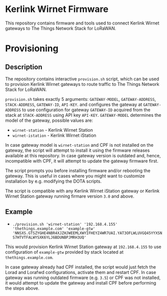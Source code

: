 # Kerlink Wirnet Firmware

This repository contains firmware and tools used to connect Kerlink Wirnet gateways to The Things Network Stack for LoRaWAN.

# Provisioning

## Description

The repository contains interactive `provision.sh` script, which can be used to provision Kerlink Wirnet gateways to route traffic to The Things Network Stack for LoRaWAN.

`provision.sh` takes exactly 5 arguments: `GATEWAY-MODEL`, `GATEWAY-ADDRESS`, `STACK-ADDRESS`, `GATEWAY-ID`, `API-KEY`. and configures the gateway at `GATEWAY-ADDRESS` to use configuration for gateway `GATEWAY-ID` acquired from the stack at `STACK-ADDRESS` using API key `API-KEY`. `GATEWAY-MODEL` determines the model of the gateway, possible values are:

- `wirnet-station` - Kerlink Wirnet Station
- `wirnet-istation` - Kerlink Wirnet iStation

In case gateway model is `wirnet-station` and CPF is not installed on the gateway, the script will attempt to install it using the firmware releases available at this repository. In case gateway version is outdated and, hence, incompatible with CPF, it will attempt to update the gateway firmware first.

The script prompts you before installing firmware and/or rebooting the gateway. This is useful in cases where you might want to customize installation by e.g. modifying the DOTA scripts.

The script is compatible with any Kerlink Wirnet iStation gateway or Kerlink Wirnet Station gateway running firmare version `3.0` and above.

## Example

- `./provision.sh 'wirnet-station' '192.168.4.155' 'thethings.example.com' 'example-gtw' 'NNSXS.GTSZYGHE4NBR4XJZHJWEEMLXWYIFHEYZ4WR7UAI.YAT3OFLWLUVGQ45YYXSNS7HTVTFALWYSXK6YLJ6BDUNBPJMRH3UQ'`

This would provision Kerlink Wirnet Station gateway at `192.168.4.155` to use configuration of `example-gtw` provided by stack located at `thethings.example.com`.

In case gateway already had CPF installed, the script would just fetch the Lorad and Lorafwd configurations, activate them and restart CPF.
In case gateway was running outdated firmware (e.g. `3.5`) or CPF was not installed, it would attempt to update the gateway and install CPF before performing the steps above.
